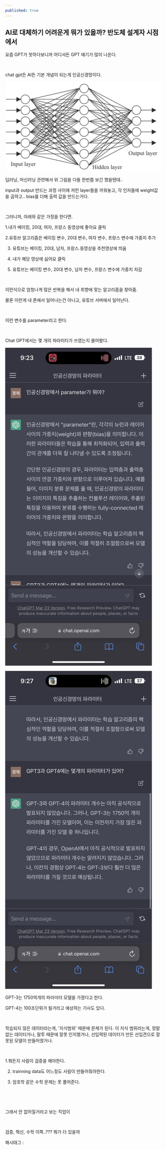 ```yaml
---
published: true
---
```

## AI로 대체하기 어려운게 뭐가 있을까? 반도체 설계자 시점에서

요즘 GPT가 핫하다보니까 어디서든 GPT 얘기가 많이 나온다.

​

chat gpt든 AI든 기본 개념이 되는게 인공신경망이다.

![0](/assets/img/223064881559/0.png)

딥러닝, 머신러닝 관련해서 위 그림을 다들 한번쯤 보긴 했을텐데..

input과 output 만드는 과정 사이에 저런 layer들을 끼워놓고, 각 인자들에 weight값을 곱하고.. bias를 더해 출력 값을 만드는거다.

​

그러니까, 아래와 같은 가정을 한다면.

1.내가 베이킹, 20대, 여자, 프랑스 동영상에 좋아요 클릭

2.유튜브 알고리즘은 베이킹 변수, 20대 변수, 여자 변수, 프랑스 변수에 가중치 추가

3. 유튜브는 베이킹, 20대, 남자, 프랑스.동영상을 추천영상에 띄움

4. 내가 해당 영상에 싫어요 클릭

5. 유튜브는 베이킹 변수, 20대 변수, 남자 변수, 프랑스 변수에 가중치 차감

​

이런식으로 엄청나게 많은 반복을 해서 내 취향에 맞는 알고리즘을 찾아줌.

물론 이런게 내 폰에서 일어나는건 아니고, 유튜브 서버에서 일어난다.

​

이런 변수를 parameter라고 한다.

​

Chat GPT에서는 몇 개의 파라미터가 쓰였는지 물어봤다.

![1](/assets/img/223064881559/1.png)

![2](/assets/img/223064881559/2.png)

GPT-3는 1750억개의 파라미터 모델을 가졌다고 한다.

GPT-4는 100조단위가 될거라고 예상하는 기사도 있다.

​

학습되지 않은 데이터라는게, '지식범위' 때문에 문제가 된다. 이 지식 범위라는게, 정말 없는 데이터거나, 말투 때문에 잘못 인지했거나, 선입력된 데이터가 만든 선입견으로 잘못된 모델이 만들어졌거나.

​

1.뭐든지 사람이 검증을 해야한다.

2. trainning data도 어느정도 사람이 만들어줘야한다.

3. 암호학 같은 수학 문제는 못 풀어준다.

​

​

그래서 안 없어질거라고 보는 직업이

​

검증, 혁신, 수학 이쪽..??? 뭐가 더 있을까

 해시태그 : 